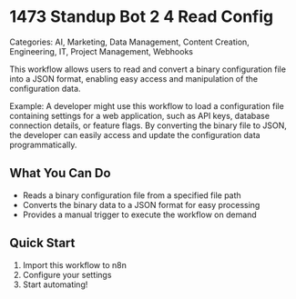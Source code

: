 # 1473 Standup Bot 2 4 Read Config

Categories: AI, Marketing, Data Management, Content Creation, Engineering, IT, Project Management, Webhooks

This workflow allows users to read and convert a binary configuration file into a JSON format, enabling easy access and manipulation of the configuration data.

Example: A developer might use this workflow to load a configuration file containing settings for a web application, such as API keys, database connection details, or feature flags. By converting the binary file to JSON, the developer can easily access and update the configuration data programmatically.

## What You Can Do
- Reads a binary configuration file from a specified file path
- Converts the binary data to a JSON format for easy processing
- Provides a manual trigger to execute the workflow on demand

## Quick Start
1. Import this workflow to n8n
2. Configure your settings
3. Start automating!


